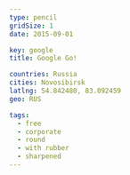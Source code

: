 ```yaml
---
type: pencil
gridSize: 1
date: 2015-09-01

key: google
title: Google Go!

countries: Russia
cities: Novosibirsk
latlng: 54.842480, 83.092459
geo: RUS

tags:
  - free
  - corporate
  - round
  - with rubber
  - sharpened
---
```

